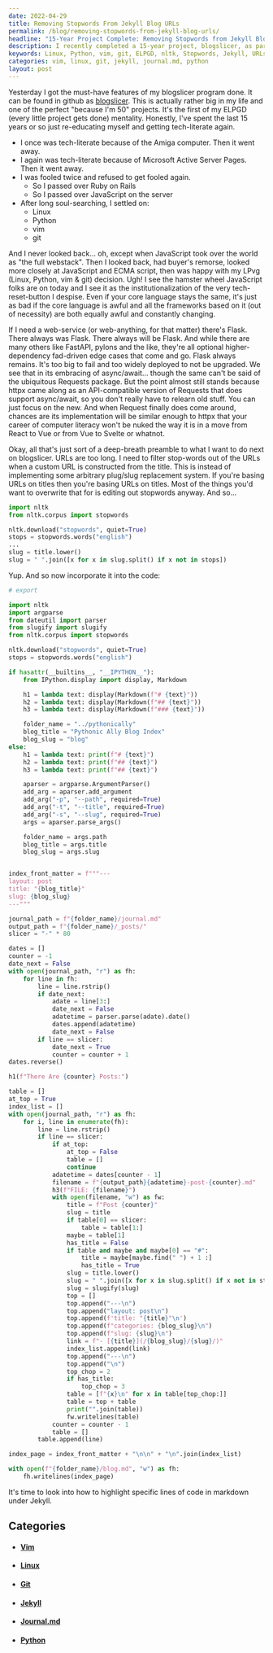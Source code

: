 ```yaml
---
date: 2022-04-29
title: Removing Stopwords From Jekyll Blog URLs
permalink: /blog/removing-stopwords-from-jekyll-blog-urls/
headline: "15-Year Project Complete: Removing Stopwords from Jekyll Blog URLs"
description: I recently completed a 15-year project, blogslicer, as part of my ELPGD (every little project gets done) mentality. I used Linux, Python, vim, and git to create the program, and now I'm incorporating a feature to remove stopwords from Jekyll blog URLs using the Python library, nltk. I'm writing code to create a blog post with a given title, slug, and path, which will generate a journal.md file with a table
keywords: Linux, Python, vim, git, ELPGD, nltk, Stopwords, Jekyll, URLs, journal.md, table, contents, _posts, layout, title, categories, slug, blog.md, list
categories: vim, linux, git, jekyll, journal.md, python
layout: post
---
```


Yesterday I got the must-have features of my blogslicer program done. It can be
found in github as [blogslicer](https://github.com/miklevin/blogslicer/). This
is actually rather big in my life and one of the perfect "because I'm 50"
projects. It's the first of my ELPGD (every little project gets done)
mentality. Honestly, I've spent the last 15 years or so just re-educating
myself and getting tech-literate again.

- I once was tech-literate because of the Amiga computer. Then it went away.
- I again was tech-literate because of Microsoft Active Server Pages. Then it
  went away.
- I was fooled twice and refused to get fooled again.
  - So I passed over Ruby on Rails
  - So I passed over JavaScript on the server
- After long soul-searching, I settled on:
  - Linux
  - Python
  - vim
  - git

And I never looked back... oh, except when JavaScript took over the world as
"the full webstack". Then I looked back, had buyer's remorse, looked more
closely at JavaScript and ECMA script, then was happy with my LPvg (Linux,
Python, vim & git) decision. Ugh! I see the hamster wheel JavaScript folks are
on today and I see it as the institutionalization of the very tech-reset-button
I despise. Even if your core language stays the same, it's just as bad if the
core language is awful and all the frameworks based on it (out of necessity)
are both equally awful and constantly changing.

If I need a web-service (or web-anything, for that matter) there's Flask. There
always was Flask. There always will be Flask. And while there are many others
like FastAPI, pylons and the like, they're all optional higher-dependency
fad-driven edge cases that come and go. Flask always remains. It's too big to
fail and too widely deployed to not be upgraded. We see that in its embracing
of async/await... though the same can't be said of the ubiquitous Requests
package. But the point almost still stands because httpx came along as an
API-compatible version of Requests that does support async/await, so you don't
really have to relearn old stuff. You can just focus on the new. And when
Request finally does come around, chances are its implementation will be
similar enough to httpx that your career of computer literacy won't be nuked
the way it is in a move from React to Vue or from Vue to Svelte or whatnot.

Okay, all that's just sort of a deep-breath preamble to what I want to do next
on blogslicer. URLs are too long. I need to filter stop-words out of the URLs
when a custom URL is constructed from the title. This is instead of
implementing some arbitrary plug/slug replacement system. If you're basing URLs
on titles then you're basing URLs on titles. Most of the things you'd want to
overwrite that for is editing out stopwords anyway. And so...

```python
import nltk
from nltk.corpus import stopwords

nltk.download("stopwords", quiet=True)
stops = stopwords.words("english")
...
slug = title.lower()
slug = " ".join([x for x in slug.split() if x not in stops])
```

Yup. And so now incorporate it into the code:

```python
# export

import nltk
import argparse
from dateutil import parser
from slugify import slugify
from nltk.corpus import stopwords

nltk.download("stopwords", quiet=True)
stops = stopwords.words("english")

if hasattr(__builtins__, "__IPYTHON__"):
    from IPython.display import display, Markdown

    h1 = lambda text: display(Markdown(f"# {text}"))
    h2 = lambda text: display(Markdown(f"## {text}"))
    h3 = lambda text: display(Markdown(f"### {text}"))

    folder_name = "../pythonically"
    blog_title = "Pythonic Ally Blog Index"
    blog_slug = "blog"
else:
    h1 = lambda text: print(f"# {text}")
    h2 = lambda text: print(f"## {text}")
    h3 = lambda text: print(f"## {text}")

    aparser = argparse.ArgumentParser()
    add_arg = aparser.add_argument
    add_arg("-p", "--path", required=True)
    add_arg("-t", "--title", required=True)
    add_arg("-s", "--slug", required=True)
    args = aparser.parse_args()

    folder_name = args.path
    blog_title = args.title
    blog_slug = args.slug


index_front_matter = f"""---
layout: post
title: "{blog_title}"
slug: {blog_slug}
---"""

journal_path = f"{folder_name}/journal.md"
output_path = f"{folder_name}/_posts/"
slicer = "-" * 80

dates = []
counter = -1
date_next = False
with open(journal_path, "r") as fh:
    for line in fh:
        line = line.rstrip()
        if date_next:
            adate = line[3:]
            date_next = False
            adatetime = parser.parse(adate).date()
            dates.append(adatetime)
            date_next = False
        if line == slicer:
            date_next = True
            counter = counter + 1
dates.reverse()

h1(f"There Are {counter} Posts:")

table = []
at_top = True
index_list = []
with open(journal_path, "r") as fh:
    for i, line in enumerate(fh):
        line = line.rstrip()
        if line == slicer:
            if at_top:
                at_top = False
                table = []
                continue
            adatetime = dates[counter - 1]
            filename = f"{output_path}{adatetime}-post-{counter}.md"
            h3(f"FILE: {filename}")
            with open(filename, "w") as fw:
                title = f"Post {counter}"
                slug = title
                if table[0] == slicer:
                    table = table[1:]
                maybe = table[1]
                has_title = False
                if table and maybe and maybe[0] == "#":
                    title = maybe[maybe.find(" ") + 1 :]
                    has_title = True
                slug = title.lower()
                slug = " ".join([x for x in slug.split() if x not in stops])
                slug = slugify(slug)
                top = []
                top.append("---\n")
                top.append("layout: post\n")
                top.append(f'title: "{title}"\n')
                top.append(f"categories: {blog_slug}\n")
                top.append(f"slug: {slug}\n")
                link = f"- [{title}](/{blog_slug}/{slug}/)"
                index_list.append(link)
                top.append("---\n")
                top.append("\n")
                top_chop = 2
                if has_title:
                    top_chop = 3
                table = [f"{x}\n" for x in table[top_chop:]]
                table = top + table
                print("".join(table))
                fw.writelines(table)
            counter = counter - 1
            table = []
        table.append(line)

index_page = index_front_matter + "\n\n" + "\n".join(index_list)

with open(f"{folder_name}/blog.md", "w") as fh:
    fh.writelines(index_page)
```

It's time to look into how to highlight specific lines of code in markdown
under Jekyll.


## Categories

<ul>
<li><h4><a href='/vim/'>Vim</a></h4></li>
<li><h4><a href='/linux/'>Linux</a></h4></li>
<li><h4><a href='/git/'>Git</a></h4></li>
<li><h4><a href='/jekyll/'>Jekyll</a></h4></li>
<li><h4><a href='/journal-md/'>Journal.md</a></h4></li>
<li><h4><a href='/python/'>Python</a></h4></li></ul>